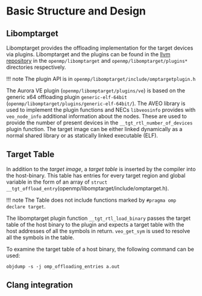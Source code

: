 # Basic Structure and Design

## Libomptarget
Libomptarget provides the offloading implementation for the target devices via plugins.
Libomptarget and the plugins can be found in the [llvm repository](%%llvm%%) in the `openmp/libomptarget`
and `openmp/libomptarget/plugins*` directories respectively.

!!! note
    The plugin API is in `openmp/libomptarget/include/omptargetplugin.h`

The Aurora VE plugin (`openmp/libomptarget/plugins/ve`) is based on the generic x64 offloading plugin
`generic-elf-64bit` (`openmp/libomptarget/plugins/generic-elf-64bit/`).
The AVEO library is used to implement the plugin functions and NECs `libveosinfo` provides with `veo_node_info` additional information about the nodes.
These are used to provide the number of present devices in the `__tgt_rtl_number_of_devices` plugin function.
The target image can be either linked dynamically as a normal shared library or as statically linked executable (ELF).

## Target Table
In addition to the *target image*, a *target table* is inserted by the compiler into the host-binary.
This table has entries for every target region and global variable in the form of an array of `struct __tgt_offload_entry`(openmp/libomptarget/include/omptarget.h).

!!! note
    The Table does not include functions marked by `#pragma omp declare target`.

The libomptarget plugin function `__tgt_rtl_load_binary` passes the target table of the host binary to the plugin and expects a target table with the host addresses of all the symbols in return.
`veo_get_sym` is used to resolve all the symbols in the table.

To examine the target table of a host binary, the following command can be used:
``` shell
objdump -s -j omp_offloading_entries a.out
```

## Clang integration

